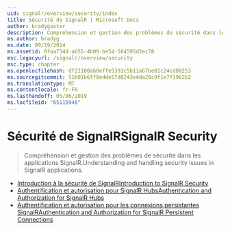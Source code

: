 ```yaml
---
uid: signalr/overview/security/index
title: Sécurité de SignalR | Microsoft Docs
author: bradygaster
description: Compréhension et gestion des problèmes de sécurité dans les applications SignalR.
ms.author: bradyg
ms.date: 09/19/2014
ms.assetid: 8faa734d-ab55-4b09-be54-564595d2ec78
msc.legacyurl: /signalr/overview/security
msc.type: chapter
ms.openlocfilehash: df21100ab0effe5393c5b11a67be81c24cd88253
ms.sourcegitcommit: 51b01b6ff8edde57d8243e4da28c9f1e7f1962b2
ms.translationtype: MT
ms.contentlocale: fr-FR
ms.lasthandoff: 05/06/2019
ms.locfileid: "65115946"
---
```

# <a name="signalr-security"></a><span data-ttu-id="323f4-103">Sécurité de SignalR</span><span class="sxs-lookup"><span data-stu-id="323f4-103">SignalR Security</span></span>

> <span data-ttu-id="323f4-104">Compréhension et gestion des problèmes de sécurité dans les applications SignalR.</span><span class="sxs-lookup"><span data-stu-id="323f4-104">Understanding and handling security issues in SignalR applications.</span></span>

- [<span data-ttu-id="323f4-105">Introduction à la sécurité de SignalR</span><span class="sxs-lookup"><span data-stu-id="323f4-105">Introduction to SignalR Security</span></span>](introduction-to-security.md)
- [<span data-ttu-id="323f4-106">Authentification et autorisation pour SignalR Hubs</span><span class="sxs-lookup"><span data-stu-id="323f4-106">Authentication and Authorization for SignalR Hubs</span></span>](hub-authorization.md)
- [<span data-ttu-id="323f4-107">Authentification et autorisation pour les connexions persistantes SignalR</span><span class="sxs-lookup"><span data-stu-id="323f4-107">Authentication and Authorization for SignalR Persistent Connections</span></span>](persistent-connection-authorization.md)
